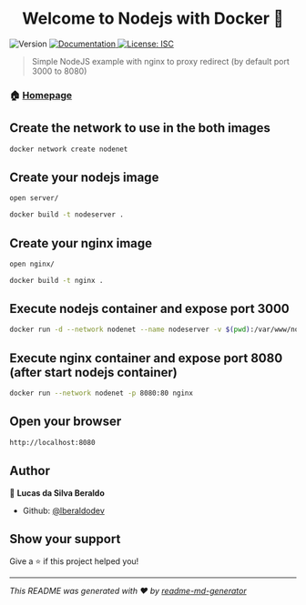 <h1 align="center">Welcome to Nodejs with Docker 👋</h1>
<p>
  <img alt="Version" src="https://img.shields.io/badge/version-1.0.0-blue.svg?cacheSeconds=2592000" />
  <a href="https://github.com/lberaldodev/node_docker_nginx/blob/master/README.md" target="_blank">
    <img alt="Documentation" src="https://img.shields.io/badge/documentation-yes-brightgreen.svg" />
  </a>
  <a href="#" target="_blank">
    <img alt="License: ISC" src="https://img.shields.io/badge/License-ISC-yellow.svg" />
  </a>
</p>

> Simple NodeJS example with nginx to proxy redirect (by default port 3000 to 8080)

### 🏠 [Homepage](https://github.com/lberaldodev/node_docker_nginx)

## Create the network to use in the both images

```sh
docker network create nodenet
```

## Create your nodejs image

```sh
open server/
```

```sh
docker build -t nodeserver .
```

## Create your nginx image

```sh
open nginx/
```

```sh
docker build -t nginx .
```

## Execute nodejs container and expose port 3000

```sh
docker run -d --network nodenet --name nodeserver -v $(pwd):/var/www/node -p 3000:3000 nodeserver
```

## Execute nginx container and expose port 8080 (after start nodejs container)

```sh
docker run --network nodenet -p 8080:80 nginx
```

## Open your browser

```sh
http://localhost:8080
```

## Author

👤 **Lucas da Silva Beraldo**

* Github: [@lberaldodev](https://github.com/lberaldodev)

## Show your support

Give a ⭐️ if this project helped you!

***
_This README was generated with ❤️ by [readme-md-generator](https://github.com/kefranabg/readme-md-generator)_